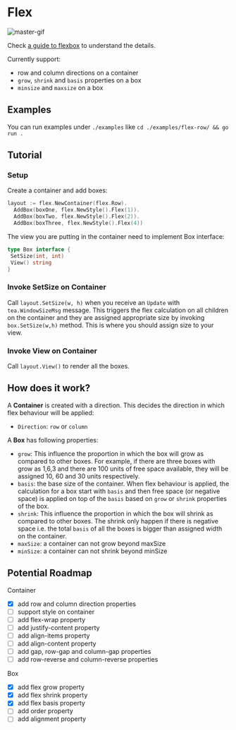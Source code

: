 # Flex

![master-gif](https://user-images.githubusercontent.com/2309241/193480567-ec905b89-7c87-4a55-b6bb-cca2ad1c8969.gif)

Check [a guide to flexbox](https://css-tricks.com/snippets/css/a-guide-to-flexbox/)
to understand the details.

Currently support:

- row and column directions on a container
- `grow`, `shrink` and `basis` properties on a box
- `minsize` and `maxsize` on a box

## Examples

You can run examples under `./examples` like `cd ./examples/flex-row/ && go run .`

## Tutorial

### Setup

Create a container and add boxes:

```go
layout := flex.NewContainer(flex.Row).
  AddBox(boxOne, flex.NewStyle().Flex(1)).
  AddBox(boxTwo, flex.NewStyle().Flex(2)).
  AddBox(boxThree, flex.NewStyle().Flex(4))
```

The view you are putting in the container need to implement Box interface:

```go
type Box interface {
 SetSize(int, int)
 View() string
}
```

### Invoke SetSize on Container

Call `layout.SetSize(w, h)` when you receive an `Update` with `tea.WindowSizeMsg` message.
This triggers the flex calculation on all children on the container and they are assigned
appropriate size by invoking `box.SetSize(w,h)` method. This is where you should assign size
to your view.

### Invoke View on Container

Call `layout.View()` to render all the boxes.

## How does it work?

A **Container** is created with a direction. This decides the direction in which flex behaviour
will be applied:
- `Direction`: `row` or `column`

A **Box** has following properties:
- `grow`: This influence the proportion in which the box will grow as compared to other boxes. For
example, if there are three boxes with grow as 1,6,3 and there are 100 units of free space available,
they will be assigned 10, 60 and 30 units respectively.
- `basis`: the base size of the container. When flex behaviour is applied, the calculation for a box start
with `basis` and then free space (or negative space) is applied on top of the `basis` based on `grow` or `shrink`
properties of the box.
- `shrink`: This influence the proportion in which the box will shrink as compared to other boxes. The
shrink only happen if there is negative space i.e. the total `basis` of all the boxes is bigger than assigned
width on the container.
- `maxSize`: a container can not grow beyond maxSize
- `minSize`: a container can not shrink beyond minSize

## Potential Roadmap

Container

- [x] add row and column direction properties
- [ ] support style on container
- [ ] add flex-wrap property
- [ ] add justify-content property
- [ ] add align-items property
- [ ] add align-content property
- [ ] add gap, row-gap and column-gap properties
- [ ] add row-reverse and column-reverse properties

Box

- [x] add flex grow property
- [x] add flex shrink property
- [x] add flex basis property
- [ ] add order property
- [ ] add alignment property
